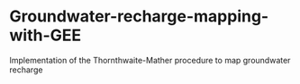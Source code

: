 # Groundwater-recharge-mapping-with-GEE
Implementation of the Thornthwaite-Mather procedure to map groundwater recharge
